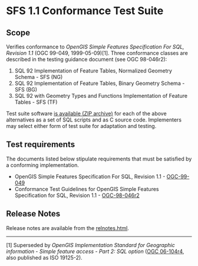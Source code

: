 # SFS 1.1 Conformance Test Suite

## Scope

Verifies conformance to _OpenGIS Simple Features Specification For SQL,
Revision 1.1_ (OGC 99-049, 1999-05-09)[1]. Three conformance classes are
described in the testing guidance document (see OGC 98-046r2):

  1. SQL 92 Implementation of Feature Tables, Normalized Geometry Schema - SFS (NG)
  2. SQL 92 Implementation of Feature Tables, Binary Geometry Schema - SFS (BG)
  3. SQL 92 with Geometry Types and Functions Implementation of Feature Tables - SFS (TF)

Test suite software [is available (ZIP archive)](./SFSQL_1-1_Compliance_Test_Suite_Test_Resources.zip) for each
of the above alternatives as a set of SQL scripts and as C source code.
Implementers may select either form of test suite for adaptation and testing.

## Test requirements

The documents listed below stipulate requirements that must be satisfied by a
conforming implementation.

  * OpenGIS Simple Features Specification For SQL, Revision 1.1 - [OGC-99-049](http://portal.opengeospatial.org/files/?artifact_id=829)
  * Conformance Test Guidelines for OpenGIS Simple Features Specification for SQL, Revision 1.1 - [OGC-98-046r2](http://portal.opengeospatial.org/files/?artifact_id=7587)

## Release Notes
Release notes are available from the [relnotes.html](relnotes.html).

* * *

[1] Superseded by _OpenGIS Implementation Standard for Geographic information - Simple feature access - Part 2: SQL option_ ([OGC 06-104r4](http://portal.opengeospatial.org/files/?artifact_id=25354), also published as ISO 19125-2).

